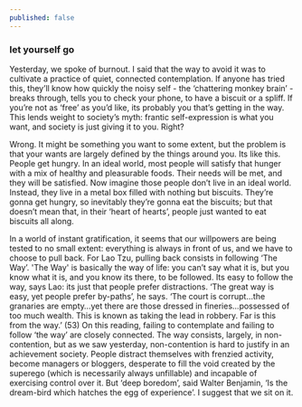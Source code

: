 ```yaml
---
published: false
---
```

### let yourself go
Yesterday, we spoke of burnout. I said that the way to avoid it was to cultivate a practice of quiet, connected contemplation. If anyone has tried this, they’ll know how quickly the noisy self - the ‘chattering monkey brain’ - breaks through, tells you to check your phone, to have a biscuit or a spliff. If you’re not as ‘free’ as you’d like, its probably you that’s getting in the way. This lends weight to society’s myth: frantic self-expression is what you want, and society is just giving it to you. Right?

Wrong. It might be something you want to some extent, but the problem is that your wants are largely defined by the things around you. Its like this. People get hungry. In an ideal world, most people will satisfy that hunger with a mix of healthy and pleasurable foods. Their needs will be met, and they will be satisfied. Now imagine those people don’t live in an ideal world. Instead, they live in a metal box filled with nothing but biscuits. They’re gonna get hungry, so inevitably they’re gonna eat the biscuits; but that doesn’t mean that, in their ‘heart of hearts’, people just wanted to eat biscuits all along.

In a world of instant gratification, it seems that our willpowers are being tested to no small extent: everything is always in front of us, and we have to choose to pull back.
For Lao Tzu, pulling back consists in following ‘The Way’. 'The Way' is basically the way of life: you can’t say what it is, but you know what it is, and you know its there, to be followed. Its easy to follow the way, says Lao: its just that people prefer distractions. ‘The great way is easy, yet people prefer by-paths’, he says. ‘The court is corrupt…the granaries are empty…yet there are those dressed in fineries…possessed of too much wealth. This is known as taking the lead in robbery. Far is this from the way.’ (53)
On this reading, failing to contemplate and failing to follow ‘the way’ are closely connected. The way consists, largely, in non-contention, but as we saw yesterday, non-contention is hard to justify in an achievement society. People distract themselves with frenzied activity, become managers or bloggers, desperate to fill the void created by the superego (which is necessarily always unfillable) and incapable of exercising control over it. But ‘deep boredom’, said Walter Benjamin, ‘Is the dream-bird which hatches the egg of experience’. I suggest that we sit on it.
